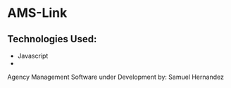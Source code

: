 # AMS-Link

## Technologies Used:
- Javascript
- 

Agency Management Software under Development by:
Samuel Hernandez
